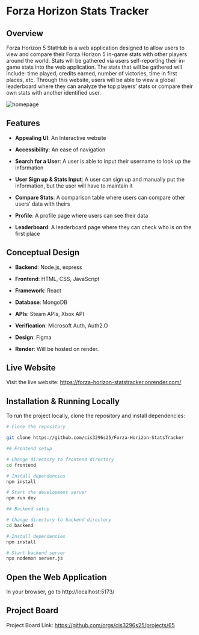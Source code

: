 # Forza Horizon Stats Tracker

## Overview
Forza Horizon 5 StatHub is a web application designed to allow users to view and compare their Forza Horizon 5 in-game stats with other players around the world. Stats will be gathered via users self-reporting their in-game stats into the web application. The stats that will be gathered will include: time played, credits earned, number of victories, time in first places, etc. Through this website, users will be able to view a global leaderboard where they can analyze the top players’ stats or compare their own stats with another identified user.

![homepage](./homepage.png)

## Features
- **Appealing UI**: An Interactive website  

- **Accessibility**: An ease of navigation 

- **Search for a User**: A user is able to input their username to look up the information 

- **User Sign up & Stats Input**: A user can sign up and manually put the information, but the user will have to maintain it 

- **Compare Stats**: A comparison table where users can compare other users’ data with theirs 

- **Profile**: A profile page where users can see their data 

- **Leaderboard**: A leaderboard page where they can check who is on the first place 

## Conceptual Design
- **Backend**: Node.js, express 

- **Frontend**: HTML, CSS, JavaScript

- **Framework**: React

- **Database**: MongoDB  

- **APIs**: Steam APIs, Xbox API

- **Verification**: Microsoft Auth, Auth2.O

- **Design**: Figma

- **Render**: Will be hosted on render.

## Live Website
Visit the live website: https://forza-horizon-statstracker.onrender.com/



## Installation & Running Locally 
To run the project locally, clone the repository and install dependencies:
``` bash 
# Clone the repository 

git clone https://github.com/cis3296s25/Forza-Horizon-StatsTracker

## Frontend setup 

# Change directory to frontend directory 
cd frontend

# Install dependencies 
npm install

# Start the development server
npm run dev 

## Backend setup

# Change directory to backend directory 
cd backend 

# Install dependencies 
npm install 

# Start backend server 
npx nodemon server.js 
```

## Open the Web Application 

In your browser, go to http://localhost:5173/

## Project Board

Project Board Link: https://github.com/orgs/cis3296s25/projects/65
